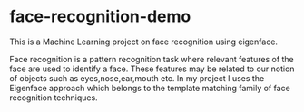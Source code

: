 # face-recognition-demo
This is a Machine Learning project on face recognition using eigenface.


Face recognition is a pattern recognition task where relevant features of the face are used to identify a face.
These features may be related to our notion of objects such as eyes,nose,ear,mouth etc.
In my project I uses the Eigenface approach which belongs to the template matching family of face recognition techniques.
